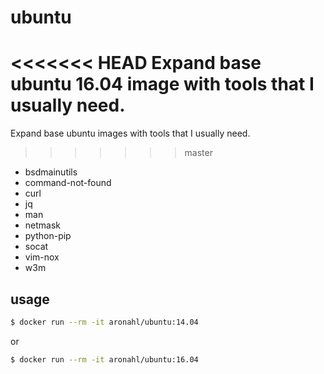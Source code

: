 # ubuntu
<<<<<<< HEAD
Expand base ubuntu 16.04 image with tools that I usually need.
=======
Expand base ubuntu images with tools that I usually need.
>>>>>>> master
  * bsdmainutils
  * command-not-found
  * curl
  * jq
  * man
  * netmask
  * python-pip
  * socat
  * vim-nox
  * w3m

## usage

```bash
$ docker run --rm -it aronahl/ubuntu:14.04 
```

or

```bash
$ docker run --rm -it aronahl/ubuntu:16.04 
```
